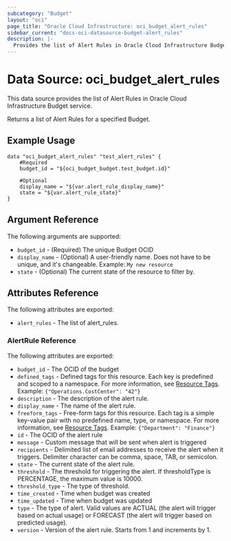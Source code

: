 ```yaml
---
subcategory: "Budget"
layout: "oci"
page_title: "Oracle Cloud Infrastructure: oci_budget_alert_rules"
sidebar_current: "docs-oci-datasource-budget-alert_rules"
description: |-
  Provides the list of Alert Rules in Oracle Cloud Infrastructure Budget service
---
```


# Data Source: oci_budget_alert_rules
This data source provides the list of Alert Rules in Oracle Cloud Infrastructure Budget service.

Returns a list of Alert Rules for a specified Budget.


## Example Usage

```hcl
data "oci_budget_alert_rules" "test_alert_rules" {
	#Required
	budget_id = "${oci_budget_budget.test_budget.id}"

	#Optional
	display_name = "${var.alert_rule_display_name}"
	state = "${var.alert_rule_state}"
}
```

## Argument Reference

The following arguments are supported:

* `budget_id` - (Required) The unique Budget OCID
* `display_name` - (Optional) A user-friendly name. Does not have to be unique, and it's changeable.  Example: `My new resource` 
* `state` - (Optional) The current state of the resource to filter by.


## Attributes Reference

The following attributes are exported:

* `alert_rules` - The list of alert_rules.

### AlertRule Reference

The following attributes are exported:

* `budget_id` - The OCID of the budget
* `defined_tags` - Defined tags for this resource. Each key is predefined and scoped to a namespace. For more information, see [Resource Tags](https://docs.cloud.oracle.com/iaas/Content/General/Concepts/resourcetags.htm).  Example: `{"Operations.CostCenter": "42"}` 
* `description` - The description of the alert rule.
* `display_name` - The name of the alert rule.
* `freeform_tags` - Free-form tags for this resource. Each tag is a simple key-value pair with no predefined name, type, or namespace. For more information, see [Resource Tags](https://docs.cloud.oracle.com/iaas/Content/General/Concepts/resourcetags.htm).  Example: `{"Department": "Finance"}` 
* `id` - The OCID of the alert rule
* `message` - Custom message that will be sent when alert is triggered
* `recipients` - Delimited list of email addresses to receive the alert when it triggers. Delimiter character can be comma, space, TAB, or semicolon. 
* `state` - The current state of the alert rule.
* `threshold` - The threshold for triggering the alert. If thresholdType is PERCENTAGE, the maximum value is 10000. 
* `threshold_type` - The type of threshold.
* `time_created` - Time when budget was created
* `time_updated` - Time when budget was updated
* `type` - The type of alert. Valid values are ACTUAL (the alert will trigger based on actual usage) or FORECAST (the alert will trigger based on predicted usage). 
* `version` - Version of the alert rule. Starts from 1 and increments by 1.

